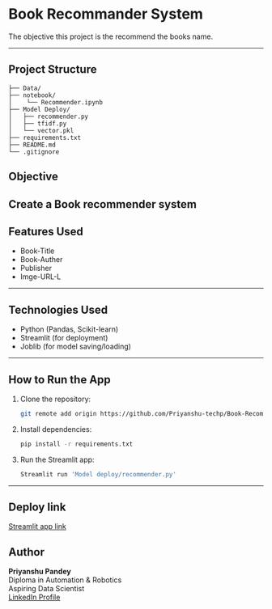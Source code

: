 # Book Recommander System
The objective this project is the recommend the books name.

---
## Project Structure

```
├── Data/                  
├── notebook/        
│    └── Recommender.ipynb       
├── Model Deploy/
│   ├── recommender.py              
│   ├── tfidf.py              
│   └── vector.pkl           
├── requirements.txt          
├── README.md
└── .gitignore 
```

## Objective

Create a Book recommender system 
---

## Features Used

- Book-Title
- Book-Auther 
- Publisher 
- Imge-URL-L 
---

##  Technologies Used

- Python (Pandas, Scikit-learn)
- Streamlit (for deployment)
- Joblib (for model saving/loading)

---

## How to Run the App

1. Clone the repository:
   ```bash
   git remote add origin https://github.com/Priyanshu-techp/Book-Recommender-System.git
   ```

2. Install dependencies:
   ```bash
   pip install -r requirements.txt
   ```

4. Run the Streamlit app:
   ```bash
   Streamlit run 'Model deploy/recommender.py'
   ```
---

## Deploy link
[Streamlit app link](https://laptop-price-prediction-mod.streamlit.app/)

## Author

**Priyanshu Pandey**  
Diploma in Automation & Robotics  
Aspiring Data Scientist  
[LinkedIn Profile](https://www.linkedin.com/in/priyanshu-pandey67)
